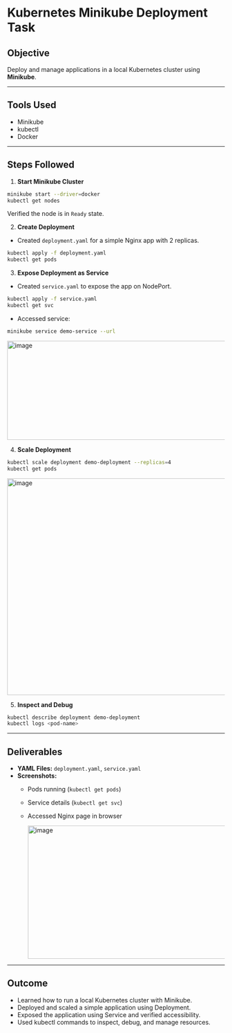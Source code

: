 # Kubernetes Minikube Deployment Task

## Objective
Deploy and manage applications in a local Kubernetes cluster using **Minikube**.

---

## Tools Used
- Minikube
- kubectl
- Docker

---

## Steps Followed

1. **Start Minikube Cluster**
```bash
minikube start --driver=docker
kubectl get nodes
```
Verified the node is in `Ready` state.

2. **Create Deployment**
- Created `deployment.yaml` for a simple Nginx app with 2 replicas.
```bash
kubectl apply -f deployment.yaml
kubectl get pods
```

3. **Expose Deployment as Service**
- Created `service.yaml` to expose the app on NodePort.
```bash
kubectl apply -f service.yaml
kubectl get svc
```
- Accessed service:
```bash
minikube service demo-service --url
```

<img width="903" height="229" alt="image" src="https://github.com/user-attachments/assets/f04ff066-426d-42df-80c0-ff206235910b" />


4. **Scale Deployment**
```bash
kubectl scale deployment demo-deployment --replicas=4
kubectl get pods
```

<img width="783" height="501" alt="image" src="https://github.com/user-attachments/assets/8ae1042d-555f-4e6a-8eab-60a0e0542288" />


5. **Inspect and Debug**
```bash
kubectl describe deployment demo-deployment
kubectl logs <pod-name>
```

---

## Deliverables
- **YAML Files:** `deployment.yaml`, `service.yaml`
- **Screenshots:**
  - Pods running (`kubectl get pods`)
  - Service details (`kubectl get svc`)
  - Accessed Nginx page in browser
 
     <img width="949" height="308" alt="image" src="https://github.com/user-attachments/assets/d706740f-493b-43cc-b513-60bbb87cd555" />


---

## Outcome
- Learned how to run a local Kubernetes cluster with Minikube.
- Deployed and scaled a simple application using Deployment.
- Exposed the application using Service and verified accessibility.
- Used kubectl commands to inspect, debug, and manage resources.
